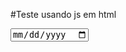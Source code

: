 #Teste usando js em html
    <!DOCTYPE html>
<html>
    <head>
    </head>
    <body>
        <input type="date" />
        <script>
            console.log("Douglas");
            </script>
    </body>
</html>
